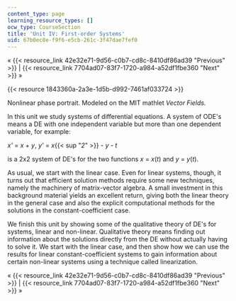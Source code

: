 ```yaml
---
content_type: page
learning_resource_types: []
ocw_type: CourseSection
title: 'Unit IV: First-order Systems'
uid: 67b0ec8e-f9f6-e5cb-261c-3f47dae7fef0
---
```


« {{< resource_link 42e32e71-9d56-c0b7-cd8c-8410df86ad39 "Previous" >}} | {{< resource_link 7704ad07-83f7-1720-a984-a52df1fbe360 "Next" >}} »

{{< resource 1843360a-2a3e-1d5b-d992-7461af033724 >}}

Nonlinear phase portrait. Modeled on the MIT mathlet _Vector Fields._

In this unit we study systems of differential equations. A system of ODE's means a DE with one independent variable but more than one dependent variable, for example:

_x'_ = _x_ + _y_, _y'_ = _x_{{< sup "_2_" >}} - _y_ - _t_

is a 2x2 system of DE's for the two functions _x_ = _x_(_t_) and _y_ = _y_(_t_).

As usual, we start with the linear case. Even for linear systems, though, it turns out that efficient solution methods require some new techniques, namely the machinery of matrix-vector algebra. A small investment in this background material yields an excellent return, giving both the linear theory in the general case and also the explicit computational methods for the solutions in the constant-coefficient case.

We finish this unit by showing some of the qualitative theory of DE's for systems, linear and non-linear. Qualitative theory means finding out information about the solutions directly from the DE without actually having to solve it. We start with the linear case, and then show how we can use the results for linear constant-coefficient systems to gain information about certain non-linear systems using a technique called linearization.

« {{< resource_link 42e32e71-9d56-c0b7-cd8c-8410df86ad39 "Previous" >}} | {{< resource_link 7704ad07-83f7-1720-a984-a52df1fbe360 "Next" >}} »